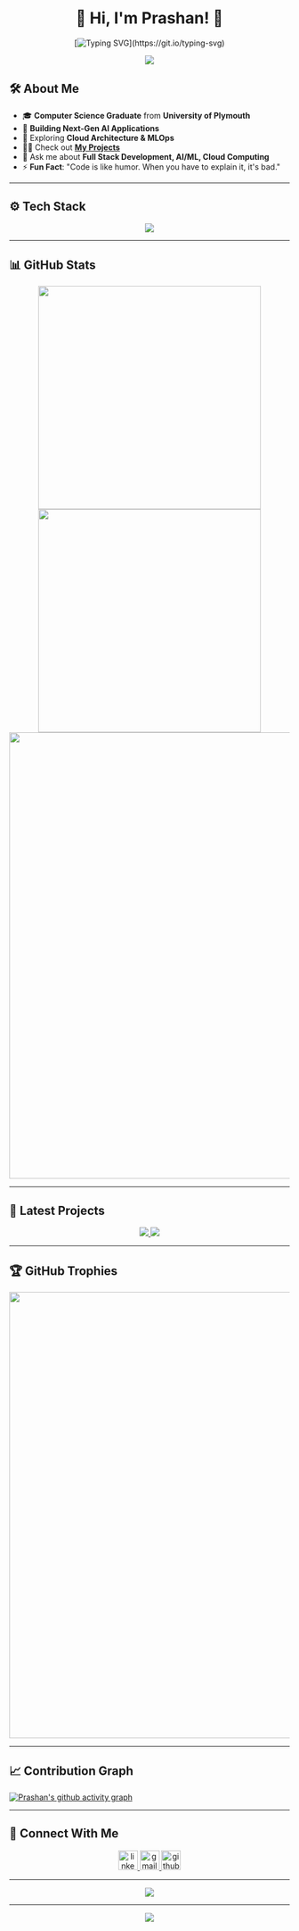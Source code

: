 <div align="center">

# 🚀 **Hi, I'm Prashan!** 👋

[![Typing SVG](https://readme-typing-svg.demolab.com?font=Fira+Code&size=30&duration=3000&pause=1000&color=6E57F7&center=true&vCenter=true&width=600&lines=Full+Stack+Developer;AI+Researcher;Cloud+Computing+Enthusiast;Always+Learning+New+Things!)](https://git.io/typing-svg)

<img src="https://user-images.githubusercontent.com/73097560/115834477-dbab4500-a447-11eb-908a-139a6edaec5c.gif">

</div>

## 🛠️ **About Me**

- 🎓 **Computer Science Graduate** from **University of Plymouth**  
- 🔭 **Building Next-Gen AI Applications**  
- 🌱 Exploring **Cloud Architecture & MLOps**  
- 👨‍💻 Check out **[My Projects](https://github.com/prashankulathunga?tab=repositories)**  
- 💬 Ask me about **Full Stack Development, AI/ML, Cloud Computing**  
- ⚡ **Fun Fact**: "Code is like humor. When you have to explain it, it's bad."

---

## ⚙️ **Tech Stack**

<p align="center">
  <a href="https://skillicons.dev">
    <img src="https://skillicons.dev/icons?i=ts,js,react,nextjs,nodejs,express,py,tensorflow,docker,kubernetes,aws,gcp,mongo&perline=6" />
  </a>
</p>

---

## 📊 **GitHub Stats**

<div align="center">
  <img src="https://github-readme-stats-sigma-five.vercel.app/api?username=prashankulathunga&show_icons=true&theme=tokyonight&hide_border=true&count_private=true" width="400">
  <img src="https://github-readme-streak-stats.herokuapp.com/?user=prashankulathunga&theme=tokyonight&hide_border=true" width="400">
</div>

<div align="center">
  <img src="https://github-profile-summary-cards.vercel.app/api/cards/profile-details?username=prashankulathunga&theme=tokyonight" width="800">
</div>

---

## 🚀 **Latest Projects**

<div align="center">
  <a href="https://github.com/prashankulathunga/AI-Analytics-Platform">
    <img src="https://github-readme-stats.vercel.app/api/pin/?username=prashankulathunga&repo=AI-Analytics-Platform&theme=tokyonight&hide_border=true">
  </a>
  <a href="https://github.com/prashankulathunga/Cloud-POS">
    <img src="https://github-readme-stats.vercel.app/api/pin/?username=prashankulathunga&repo=Cloud-POS&theme=tokyonight&hide_border=true">
  </a>
</div>

---

## 🏆 **GitHub Trophies**

<div align="center">
  <img src="https://github-profile-trophy.vercel.app/?username=prashankulathunga&theme=tokyonight&no-frame=true&no-bg=true&margin-w=4&row=1" width="800">
</div>

---

## 📈 **Contribution Graph**

[![Prashan's github activity graph](https://github-readme-activity-graph.vercel.app/graph?username=prashankulathunga&theme=tokyo-night&area=true&hide_border=true)](https://github.com/ashutosh00710/github-readme-activity-graph)

---

## 🤝 **Connect With Me**

<div align="center">
  <a href="https://www.linkedin.com/in/prashan-kulathunga-673421294/" target="_blank">
    <img src="https://img.shields.io/static/v1?message=LinkedIn&logo=linkedin&label=&color=0077B5&logoColor=white&labelColor=&style=for-the-badge" height="35" alt="linkedin logo"  />
  </a>
  <a href="mailto:prashan.kulathunga@gmail.com" target="_blank">
    <img src="https://img.shields.io/static/v1?message=Gmail&logo=gmail&label=&color=D14836&logoColor=white&labelColor=&style=for-the-badge" height="35" alt="gmail logo"  />
  </a>
  <a href="https://github.com/prashankulathunga" target="_blank">
    <img src="https://img.shields.io/static/v1?message=GitHub&logo=github&label=&color=181717&logoColor=white&labelColor=&style=for-the-badge" height="35" alt="github logo"  />
  </a>
</div>

---

<div align="center">
  <img src="https://profile-counter.glitch.me/prashankulathunga/count.svg?"  />
</div>

---

<div align="center">
  <a href="https://github.com/DenverCoder1/readme-typing-svg">
    <img src="https://readme-typing-svg.demolab.com?font=Fira+Code&weight=500&size=24&duration=4000&pause=1000&color=3CE0F7&center=true&vCenter=true&width=500&lines=Thanks+for+visiting!+%F0%9F%91%8B;Let's+connect+and+collaborate!" />
  </a>
</div>
